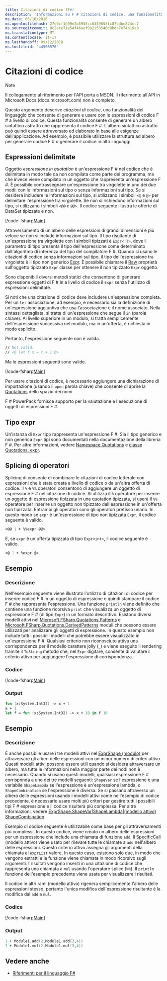 ```yaml
---
title: Citazioni di codice (F#)
description: 'Informazioni su F # citazioni di codice, una funzionalità del linguaggio che consente di generare e usare con le espressioni di codice F # a livello di codice.'
ms.date: 05/16/2016
ms.openlocfilehash: 27e9cf1d99e2b5955cc6359653fc87bdbe824cc7
ms.sourcegitcommit: 8c2ece71e54f46aef9a2153540d0bda7e74b19a9
ms.translationtype: MT
ms.contentlocale: it-IT
ms.lasthandoff: 09/12/2018
ms.locfileid: "44508576"
---
```

# <a name="code-quotations"></a>Citazioni di codice

> [!NOTE]
Il collegamento al riferimento per l'API porta a MSDN.  Il riferimento all'API in Microsoft Docs (docs.microsoft.com) non è completo.

Questo argomento descrive *citazioni di codice*, una funzionalità del linguaggio che consente di generare e usare con le espressioni di codice F # a livello di codice. Questa funzionalità consente di generare un albero sintattico astratto che rappresenta il codice F #. L'albero sintattico astratto può quindi essere attraversato ed elaborato in base alle esigenze dell'applicazione. Ad esempio, è possibile utilizzare la struttura ad albero per generare codice F # o generare il codice in altri linguaggi.

## <a name="quoted-expressions"></a>Espressioni delimitate

Oggetto *espressione in quotation* è un'espressione F # nel codice che è delimitata in modo tale da non compilata come parte del programma, ma che invece viene compilato in un oggetto che rappresenta un'espressione F #. È possibile contrassegnare un'espressione tra virgolette in uno dei due modi: con le informazioni sul tipo o senza informazioni sul tipo. Se si desidera includere le informazioni sul tipo, si utilizzano i simboli `<@` e `@>` per delimitare l'espressione tra virgolette. Se non si richiedono informazioni sul tipo, si utilizzano i simboli `<@@` e `@@>`. Il codice seguente illustra le offerte di DataSet tipizzate e non.

[!code-fsharp[Main](../../../samples/snippets/fsharp/lang-ref-3/snippet501.fs)]

Attraversamento di un albero delle espressioni di grandi dimensioni è più veloce se non si include informazioni sul tipo. Il tipo risultante di un'espressione tra virgolette con i simboli tipizzati è `Expr<'T>`, dove il parametro di tipo presenta il tipo dell'espressione come determinato dall'algoritmo di inferenza del tipo del compilatore F #. Quando si usano le citazioni di codice senza informazioni sul tipo, il tipo dell'espressione tra virgolette è il tipo non generico [Expr](https://msdn.microsoft.com/library/ed6a2caf-69d4-45c2-ab97-e9b3be9bce65). È possibile chiamare il [Raw](https://msdn.microsoft.com/library/47fb94f1-e77f-4c68-aabc-2b0ba40d59c2) proprietà sull'oggetto tipizzato `Expr` classe per ottenere il non tipizzato `Expr` oggetto.

Sono disponibili diversi metodi statici che consentono di generare espressione oggetti di F # in a livello di codice il `Expr` senza l'utilizzo di espressioni delimitate.

Si noti che una citazione di codice deve includere un'espressione completa. Per un `let` associazione, ad esempio, è necessario sia la definizione di un'espressione aggiuntiva che usa l'associazione e il nome associato. Nella sintassi dettagliata, si tratta di un'espressione che segue il `in` (parola chiave). Al livello superiore in un modulo, si tratta semplicemente dell'espressione successiva nel modulo, ma in un'offerta, è richiesta in modo esplicito.

Pertanto, l'espressione seguente non è valida.

```fsharp
// Not valid:
// <@ let f x = x + 1 @>
```

Ma le espressioni seguenti sono valide.

[!code-fsharp[Main](../../../samples/snippets/fsharp/lang-ref-3/snippet502.fs)]

Per usare citazioni di codice, è necessario aggiungere una dichiarazione di importazione (usando il `open` parola chiave) che consente di aprire la [Quotations](https://msdn.microsoft.com/library/e9ce8a3a-e00c-4190-bad5-cce52ee089b2) dello spazio dei nomi.

F # PowerPack fornisce supporto per la valutazione e l'esecuzione di oggetti di espressioni F #.

## <a name="expr-type"></a>Tipo expr

Un'istanza di `Expr` tipo rappresenta un'espressione F #. Sia il tipo generico e non generica `Expr` tipi sono documentati nella documentazione della libreria F #. Per altre informazioni, vedere [Namespace Quotations](https://msdn.microsoft.com/visualfsharpdocs/conceptual/microsoft.fsharp.quotations-namespace-%5bfsharp%5d) e [classe Quotations. expr](https://msdn.microsoft.com/visualfsharpdocs/conceptual/quotations.expr-class-%5bfsharp%5d).

## <a name="splicing-operators"></a>Splicing di operatori

Splicing di consente di combinare le citazioni di codice letterale con espressioni che è stata creata a livello di codice o da un'altra offerta di codice. Il `%` e `%%` operatori consentono di aggiungere un oggetto di espressione F # nel citazione di codice. Si utilizza il `%` operatore per inserire un oggetto di espressione tipizzata in una quotation tipizzata, si userà il `%%` operatore per inserire un oggetto non tipizzato dell'espressione in un'offerta non tipizzata. Entrambi gli operatori sono gli operatori prefisso unario. In questo modo se `expr` è un'espressione di tipo non tipizzata `Expr`, il codice seguente è valido.

```fsharp
<@@ 1 + %%expr @@>
```

E, se `expr` è un'offerta tipizzata di tipo `Expr<int>`, il codice seguente è valido.

```fsharp
<@ 1 + %expr @>
```

## <a name="example"></a>Esempio

### <a name="description"></a>Descrizione

Nell'esempio seguente viene illustrato l'utilizzo di citazioni di codice per inserire codice F # in un oggetto di espressione e quindi stampare il codice F # che rappresenta l'espressione. Una funzione `println` viene definito che contiene una funzione ricorsiva `print` che visualizza un oggetto di espressione F # (di tipo `Expr`) in un formato descrittivo. Esistono diversi modelli attivi nel [Microsoft.FSharp.Quotations.Patterns](https://msdn.microsoft.com/library/093944a9-c752-403a-8983-5fcd5dbf92a4) e [Microsoft.FSharp.Quotations.DerivedPatterns](https://msdn.microsoft.com/library/d2434a6e-ae7b-4f3d-b567-c162938bc9cd) moduli che possono essere utilizzati per analizzare gli oggetti di espressione. In questo esempio non include tutti i possibili modelli che potrebbe essere visualizzato in un'espressione F #. Qualsiasi criterio non riconosciuto attiva una corrispondenza per il modello carattere jolly (`_`) e viene eseguito il rendering tramite il `ToString` metodo che, nel `Expr` digitare, consente di valutare il criterio attivo per aggiungere l'espressione di corrispondenza.

### <a name="code"></a>Codice

[!code-fsharp[Main](../../../samples/snippets/fsharp/lang-ref-3/snippet601.fs)]

### <a name="output"></a>Output

```fsharp
fun (x:System.Int32) -> x + 1
a + 1
let f = fun (x:System.Int32) -> x + 10 in f 10
```

## <a name="example"></a>Esempio

### <a name="description"></a>Descrizione

È anche possibile usare i tre modelli attivi nel [ExprShape (modulo)](https://msdn.microsoft.com/library/7685150e-2432-4d39-9338-57292eff18de) per attraversare gli alberi delle espressioni con un minor numero di criteri attivo. Questi modelli attivi possono essere utili quando si desidera attraversare un albero, ma tutte le informazioni nella maggior parte dei nodi non è necessario. Quando si usano questi modelli, qualsiasi espressione F # corrisponda a uno dei tre modelli seguenti: `ShapeVar` se l'espressione è una variabile `ShapeLambda` se l'espressione è un'espressione lambda, o `ShapeCombination` se l'espressione è diversa. Se si passano attraverso un albero delle espressioni usando i modelli attivi come nell'esempio di codice precedente, è necessario usare molti più criteri per gestire tutti i possibili tipi F # espressione e il codice risulterà più complessa. Per altre informazioni, vedere [ExprShape.ShapeVar&#124;ShapeLambda&#124;(modello attivo) ShapeCombination](https://msdn.microsoft.com/visualfsharpdocs/conceptual/exprshape.shapevarhshapelambdahshapecombination-active-pattern-%5bfsharp%5d).

Esempio di codice seguente è utilizzabile come base per gli attraversamenti più complessi. In questo codice, viene creato un albero delle espressioni per un'espressione che include una chiamata di funzione `add`. Il [SpecificCall](https://msdn.microsoft.com/library/05a77b21-20fe-4b9a-8e07-aa999538198d) (modello attivo) viene usato per rilevare tutte le chiamate a `add` nell'albero delle espressioni. Questo criterio attivo assegna gli argomenti della chiamata al `exprList` valore. In questo caso, esistono solo due, in modo che vengono estratti e la funzione viene chiamata in modo ricorsivo sugli argomenti. I risultati vengono inseriti in una citazione di codice che rappresenta una chiamata a `mul` usando l'operatore splice (`%%`). Il `println` funzione dell'esempio precedente viene usata per visualizzare i risultati.

Il codice in altri rami (modello attivo) rigenera semplicemente l'albero delle espressioni stesso, pertanto l'unica modifica dell'espressione risultante è la modifica dal `add` a `mul`.

### <a name="code"></a>Codice

[!code-fsharp[Main](../../../samples/snippets/fsharp/lang-ref-3/snippet701.fs)]

### <a name="output"></a>Output

```fsharp
1 + Module1.add(2,Module1.add(3,4))
1 + Module1.mul(2,Module1.mul(3,4))
```

## <a name="see-also"></a>Vedere anche

- [Riferimenti per il linguaggio F#](index.md)

